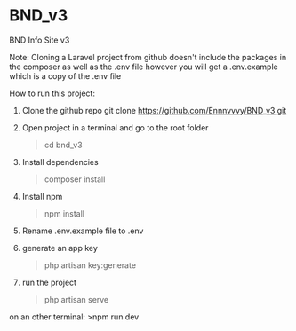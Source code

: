 # BND_v3
BND Info Site v3

Note: Cloning a Laravel project from github doesn't include the packages in the composer 
as well as the .env file however you will get a .env.example which is a copy of the .env file

How to run this project:

1. Clone the github repo
    git clone https://github.com/Ennnvvvy/BND_v3.git
  
2. Open project in a terminal and go to the root folder
    >cd bnd_v3
  
3. Install dependencies
   >composer install
  
4. Install npm
    >npm install
  
6. Rename .env.example file to .env

7. generate an app key
    >php artisan key:generate
  
8. run the project
    >php artisan serve
  
  on an other terminal:
    >npm run dev
  


